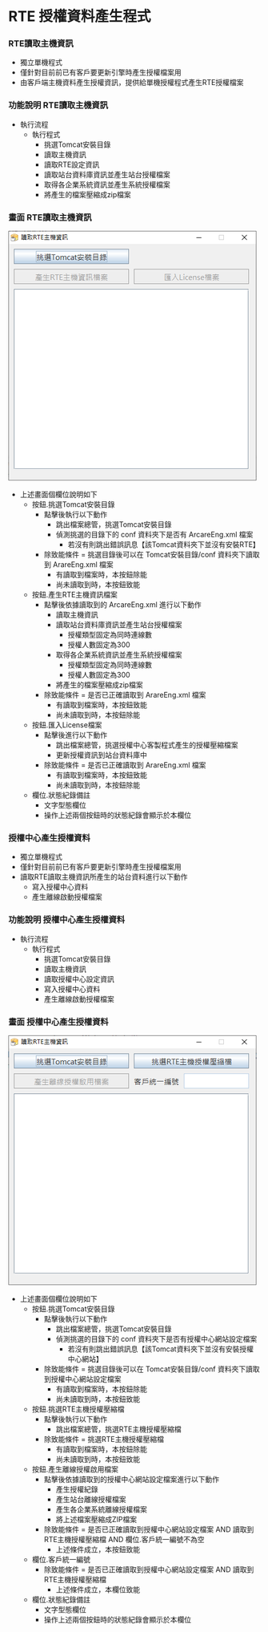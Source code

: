 # RTE 授權資料產生程式

### <div id="readrte">RTE讀取主機資訊</div>
* 獨立單機程式
* 僅針對目前前已有客戶要更新引擎時產生授權檔案用
* 由客戶端主機資料產生授權資訊，提供給單機授權程式產生RTE授權檔案
  
### <div id="func">功能說明 <path>RTE讀取主機資訊</path></div>
* 執行流程
  * 執行程式
    * 挑選Tomcat安裝目錄
    * 讀取主機資訊
    * 讀取RTE設定資訊
    * 讀取站台資料庫資訊並產生站台授權檔案
    * 取得各企業系統資訊並產生系統授權檔案
    * 將產生的檔案壓縮成zip檔案

### <div id="view">畫面 <path>RTE讀取主機資訊</path></div>
![畫面]

* 上述畫面個欄位說明如下
  * 按鈕.挑選Tomcat安裝目錄
    * 點擊後執行以下動作
      * 跳出檔案總管，挑選Tomcat安裝目錄
      * 偵測挑選的目錄下的 conf 資料夾下是否有 ArcareEng.xml 檔案
        * 若沒有則跳出錯誤訊息【該Tomcat資料夾下並沒有安裝RTE】
    * 除致能條件 = 挑選目錄後可以在 Tomcat安裝目錄/conf 資料夾下讀取到 ArareEng.xml 檔案
      * 有讀取到檔案時，本按鈕除能
      * 尚未讀取到時，本按鈕致能
  * 按鈕.產生RTE主機資訊檔案
    * 點擊後依據讀取到的 ArcareEng.xml 進行以下動作
      * 讀取主機資訊
      * 讀取站台資料庫資訊並產生站台授權檔案
        * 授權類型固定為同時連線數
        * 授權人數固定為300
      * 取得各企業系統資訊並產生系統授權檔案
        * 授權類型固定為同時連線數
        * 授權人數固定為300
      * 將產生的檔案壓縮成zip檔案
    * 除致能條件 = 是否已正確讀取到 ArareEng.xml 檔案
      * 有讀取到檔案時，本按鈕致能
      * 尚未讀取到時，本按鈕除能
  * 按鈕.匯入License檔案
    * 點擊後進行以下動作
      * 跳出檔案總管，挑選授權中心客製程式產生的授權壓縮檔案
      * 更新授權資訊到站台資料庫中
    * 除致能條件 = 是否已正確讀取到 ArareEng.xml 檔案
      * 有讀取到檔案時，本按鈕致能
      * 尚未讀取到時，本按鈕除能
  * 欄位.狀態紀錄備註
    * 文字型態欄位
    * 操作上述兩個按鈕時的狀態紀錄會顯示於本欄位

### <div id="auth">授權中心產生授權資料</div>
* 獨立單機程式
* 僅針對目前前已有客戶要更新引擎時產生授權檔案用
* 讀取RTE讀取主機資訊所產生的站台資料進行以下動作
  * 寫入授權中心資料
  * 產生離線啟動授權檔案
  
### <div id="func">功能說明 <path>授權中心產生授權資料</path></div>
* 執行流程
  * 執行程式
    * 挑選Tomcat安裝目錄
    * 讀取主機資訊
    * 讀取授權中心設定資訊
    * 寫入授權中心資料
    * 產生離線啟動授權檔案

### <div id="view">畫面 <path>授權中心產生授權資料</path></div>
![授權程式畫面]

* 上述畫面個欄位說明如下
  * 按鈕.挑選Tomcat安裝目錄
    * 點擊後執行以下動作
      * 跳出檔案總管，挑選Tomcat安裝目錄
      * 偵測挑選的目錄下的 conf 資料夾下是否有授權中心網站設定檔案
        * 若沒有則跳出錯誤訊息【該Tomcat資料夾下並沒有安裝授權中心網站】
    * 除致能條件 = 挑選目錄後可以在 Tomcat安裝目錄/conf 資料夾下讀取到授權中心網站設定檔案
      * 有讀取到檔案時，本按鈕除能
      * 尚未讀取到時，本按鈕致能
  * 按鈕.挑選RTE主機授權壓縮檔
    * 點擊後執行以下動作
      * 跳出檔案總管，挑選RTE主機授權壓縮檔
    * 除致能條件 = 挑選RTE主機授權壓縮檔
      * 有讀取到檔案時，本按鈕除能
      * 尚未讀取到時，本按鈕致能
  * 按鈕.產生離線授權啟用檔案
    * 點擊後依據讀取到的授權中心網站設定檔案進行以下動作
      * 產生授權紀錄
      * 產生站台離線授權檔案
      * 產生各企業系統離線授權檔案
      * 將上述檔案壓縮成ZIP檔案
    * 除致能條件 = 是否已正確讀取到授權中心網站設定檔案 AND 讀取到RTE主機授權壓縮檔 AND 欄位.客戶統一編號不為空
      * 上述條件成立，本按鈕致能
  * 欄位.客戶統一編號
    * 除致能條件 = 是否已正確讀取到授權中心網站設定檔案 AND 讀取到RTE主機授權壓縮檔
      * 上述條件成立，本欄位致能
  * 欄位.狀態紀錄備註
    * 文字型態欄位
    * 操作上述兩個按鈕時的狀態紀錄會顯示於本欄位

[畫面]:attachment/view.png "畫面"
[授權程式畫面]:attachment/auth_view.png "授權程式畫面"